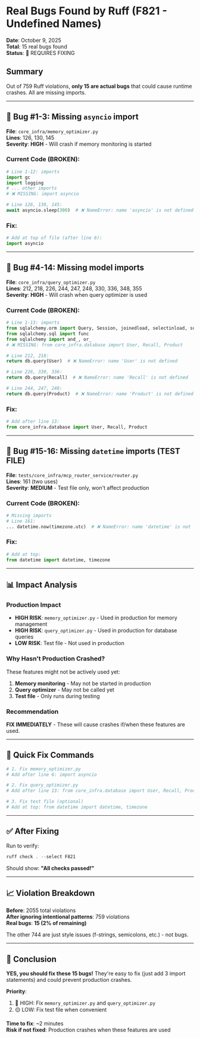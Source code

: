 # Real Bugs Found by Ruff (F821 - Undefined Names)

**Date**: October 9, 2025  
**Total**: 15 real bugs found  
**Status**: 🚨 REQUIRES FIXING

## Summary

Out of 759 Ruff violations, **only 15 are actual bugs** that could cause runtime crashes. All are missing imports.

---

## 🐛 Bug #1-3: Missing `asyncio` import

**File**: `core_infra/memory_optimizer.py`  
**Lines**: 126, 130, 145  
**Severity**: **HIGH** - Will crash if memory monitoring is started

### Current Code (BROKEN):
```python
# Line 1-12: imports
import gc
import logging
# ... other imports
# ❌ MISSING: import asyncio

# Line 126, 130, 145:
await asyncio.sleep(300)  # ❌ NameError: name 'asyncio' is not defined
```

### Fix:
```python
# Add at top of file (after line 6):
import asyncio
```

---

## 🐛 Bug #4-14: Missing model imports

**File**: `core_infra/query_optimizer.py`  
**Lines**: 212, 218, 226, 244, 247, 248, 330, 336, 348, 355  
**Severity**: **HIGH** - Will crash when query optimizer is used

### Current Code (BROKEN):
```python
# Line 1-13: imports
from sqlalchemy.orm import Query, Session, joinedload, selectinload, subqueryload, contains_eager
from sqlalchemy.sql import func
from sqlalchemy import and_, or_
# ❌ MISSING: from core_infra.database import User, Recall, Product

# Line 212, 218:
return db.query(User)  # ❌ NameError: name 'User' is not defined

# Line 226, 330, 336:
return db.query(Recall)  # ❌ NameError: name 'Recall' is not defined

# Line 244, 247, 248:
return db.query(Product)  # ❌ NameError: name 'Product' is not defined
```

### Fix:
```python
# Add after line 13:
from core_infra.database import User, Recall, Product
```

---

## 🐛 Bug #15-16: Missing `datetime` imports (TEST FILE)

**File**: `tests/core_infra/mcp_router_service/router.py`  
**Lines**: 161 (two uses)  
**Severity**: **MEDIUM** - Test file only, won't affect production

### Current Code (BROKEN):
```python
# Missing imports
# Line 161:
... datetime.now(timezone.utc)  # ❌ NameError: name 'datetime' is not defined
```

### Fix:
```python
# Add at top:
from datetime import datetime, timezone
```

---

## 📊 Impact Analysis

### Production Impact
- **HIGH RISK**: `memory_optimizer.py` - Used in production for memory management
- **HIGH RISK**: `query_optimizer.py` - Used in production for database queries
- **LOW RISK**: Test file - Not used in production

### Why Hasn't Production Crashed?
These features might not be actively used yet:
1. **Memory monitoring** - May not be started in production
2. **Query optimizer** - May not be called yet
3. **Test file** - Only runs during testing

### Recommendation
**FIX IMMEDIATELY** - These will cause crashes if/when these features are used.

---

## 🔧 Quick Fix Commands

```powershell
# 1. Fix memory_optimizer.py
# Add after line 6: import asyncio

# 2. Fix query_optimizer.py  
# Add after line 13: from core_infra.database import User, Recall, Product

# 3. Fix test file (optional)
# Add at top: from datetime import datetime, timezone
```

---

## ✅ After Fixing

Run to verify:
```powershell
ruff check . --select F821
```

Should show: **"All checks passed!"**

---

## 📈 Violation Breakdown

**Before**: 2055 total violations  
**After ignoring intentional patterns**: 759 violations  
**Real bugs**: **15 (2% of remaining)**  

The other 744 are just style issues (f-strings, semicolons, etc.) - not bugs.

---

## 🎯 Conclusion

**YES, you should fix these 15 bugs!** They're easy to fix (just add 3 import statements) and could prevent production crashes.

**Priority**:
1. 🔴 HIGH: Fix `memory_optimizer.py` and `query_optimizer.py` 
2. 🟡 LOW: Fix test file when convenient

**Time to fix**: ~2 minutes  
**Risk if not fixed**: Production crashes when these features are used
